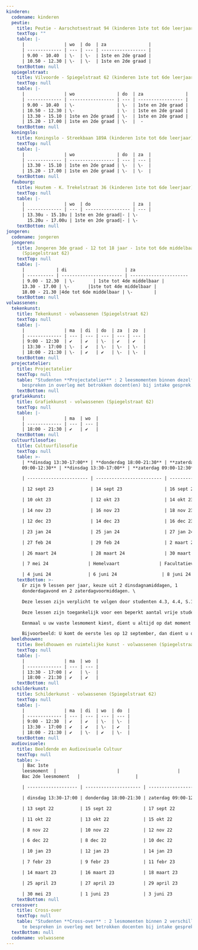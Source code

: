 ```yaml
---
kinderen:
  codename: kinderen
  peutie:
    title: Peutie - Aarschotsestraat 94 (kinderen 1ste tot 6de leerjaar)
    textTop: ""
    table: |-
      |               | wo  | do  | za                |
      | ------------- | --- | --- | ----------------- |
      | 9.00 - 10.40  | \-  | \-  | 1ste en 2de graad |
      | 10.50 - 12.30 | \-  | \-  | 1ste en 2de graad |
    textBottom: null
  spiegelstraat:
    title: Vilvoorde - Spiegelstraat 62 (kinderen 1ste tot 6de leerjaar)
    textTop: null
    table: |-
      |               | wo                | do  | za                |
      | ------------- | ----------------- | --- | ----------------- |
      | 9.00 - 10.40  | \-                | \-  | 1ste en 2de graad |
      | 10.50 - 12.30 | \-                | \-  | 1ste en 2de graad |
      | 13.30 - 15.10 | 1ste en 2de graad | \-  | 1ste en 2de graad |
      | 15.20 - 17.00 | 1ste en 2de graad | \-  |  -
    textBottom: null
  koningslo:
    title: Koningslo - Streekbaan 189A (kinderen 1ste tot 6de leerjaar)
    textTop: null
    table: |-
      |               | wo                | do  | za  |
      | ------------- | ----------------- | --- | --- |
      | 13.30 - 15.10 | 1ste en 2de graad | \-  | \-  |
      | 15.20 - 17.00 | 1ste en 2de graad | \-  | \-  |
    textBottom: null
  faubourg:
    title: Houtem - K. Trekelstraat 36 (kinderen 1ste tot 6de leerjaar)
    textTop: null
    table: |-
      |               | wo  | do                | za  |
      | ------------- | --- | ----------------- | --- |
      | 13.30u - 15.10u | 1ste en 2de graad|- | \-  
        15.20u - 17.00u | 1ste en 2de graad|- | \-  ﻿
    textBottom: null
jongeren:
  codename: jongeren
  jongeren:
    title: Jongeren 3de graad - 12 tot 18 jaar - 1ste tot 6de middelbaar
      (Spiegelstraat 62)
    textTop: null
    table: |-
      |            | di                      | za                     |
      | ---------- | ----------------------- | ---------------------- |
      | 9.00 - 12.30  | \-       | 1ste tot 4de middelbaar | 
      13.30 - 17.00 | \-       |1ste tot 4de middelbaar | 
      18.00 - 21.30 |4de tot 6de middelbaar | \-        |
    textBottom: null
volwassenen:
  tekenkunst:
    title: Tekenkunst - volwassenen (Spiegelstraat 62)
    textTop: null
    table: |-
      |               | ma  | di  | do  | za  | zo  |
      | ------------- | --- | --- | --- | --- | --- |
      | 9:00 - 12:30  | ✔   | ✔   | \-  | ✔   | ✔   |
      | 13:30 - 17:00 | \-  | ✔   | \-  | \-  | \-  |
      | 18:00 - 21:30 | \-  | ✔   | ✔   | \-  | \-  |
    textBottom: null
  projectatelier:
    title: Projectatelier
    textTop: null
    table: "Studenten **Projectatelier** : 2 leesmomenten binnen dezelfde optie te
      bespreken in overleg met betrokken docent(en) bij intake gesprek."
    textBottom: null
  grafiekkunst:
    title: Grafiekkunst - volwassenen (Spiegelstraat 62)
    textTop: null
    table: |-
      |               | ma  | wo  |
      | ------------- | --- | --- |
      | 18:00 - 21:30 | ✔   | ✔   |
    textBottom: null
  cultuurfilosofie:
    title: Cultuurfilosofie
    textTop: null
    table: >-
      | **dinsdag 13:30-17:00** | **donderdag 18:00-21:30** | **zaterdag
      09:00-12:30** | **dinsdag 13:30-17:00** | **zaterdag 09:00-12:30** |

      | ----------------------- | ------------------------- | ------------------------ | ----------------------- | ------------------------ |

      | 12 sept 23              | 14 sept 23                | 16 sept 23               | 19 sept 23              | 23 sept 23               |

      | 10 okt 23               | 12 okt 23                 | 14 okt 23                | 17 okt 23               | 21 okt 23                |

      | 14 nov 23               | 16 nov 23                 | 18 nov 23                | 21 nov 23               | 25 nov 23                |

      | 12 dec 23               | 14 dec 23                 | 16 dec 23                | 19 dec 23               | 23 dec 23                |

      | 23 jan 24               | 25 jan 24                 | 27 jan 24                | 30 jan 24               | 3 feb 24                 |

      | 27 feb 24               | 29 feb 24                 | 2﻿ maart 24              | 5﻿ maart 24             | 9﻿ maart 24              |

      | 26 maart 24             | 28 maart 24               | 30 maart 24              | 16 april 24             | 20 april 24              |

      | 7﻿ mei 24               | H﻿emelvaart               | F﻿acultatieve verlofdag  | 14 mei 24               | 18 mei 24                |

      | 4﻿ juni 24              | 6 juni 24                 | 8 juni 24                | 11 juni 24              | 15 juni 24               |
    textBottom: >-
      Er zijn 9﻿ lessen per jaar, keuze uit 2 dinsdagnamiddagen, 1
      donderdagavond en 2 zaterdagvoormiddagen. \

      D﻿eze lessen zijn verplicht te volgen door studenten 4.3, 4.4, S.1 en S.2 (schilderkunst, tekenkunst, grafiekkunst, beeldhouwen en ruimtelijke kunst).\

      D﻿eze lessen zijn toegankelijk voor een beperkt aantal vrije studenten (inschrijven is verplicht).\

      E﻿enmaal u uw vaste lesmoment kiest, dient u altijd op dat moment te komen. \

      B﻿ijvoorbeeld: U komt de eerste les op 12 september, dan dient u ook op de andere data uit de eerste kolom te komen.
  beeldhouwen:
    title: Beeldhouwen en ruimtelijke kunst - volwassenen (Spiegelstraat 62)
    textTop: null
    table: |-
      |               | ma  | wo  |
      | ------------- | --- | --- |
      | 13:30 - 17:00 | ✔   | \-  |
      | 18:00 - 21:30 | ✔   | ✔   |
    textBottom: null
  schilderkunst:
    title: Schilderkunst - volwassenen (Spiegelstraat 62)
    textTop: null
    table: |-
      |               | ma  | di  | wo  | do  |
      | ------------- | --- | --- | --- | --- |
      | 9:00 - 12:30  | ✔   | ✔   | \-  | \-  |
      | 13:30 - 17:00 | ✔   | ✔   | \-  | ✔   |
      | 18:00 - 21:30 | ✔   | \-  | ✔   | \-  |
    textBottom: null
  audiovisuele:
    title: Beeldende en Audiovisuele Cultuur
    textTop: null
    table: >-
      | Bac 1ste
      leesmoment  |                       |                      |                     |                      |
      Bac 2de leesmoment   |                     |

      | ------------------- | --------------------- | -------------------- | ------------------- | -------------------- | ------------------- | ------------------- |

      | dinsdag 13:30-17:00 | donderdag 18:00-21:30 | zaterdag 09:00-12:30 | dinsdag 13:30-17:00 | zaterdag 09:00-12:30 | dinsdag 13:30-17:00 | zaterdag 9:00-12:30 |

      | 13 sept 22          | 15 sept 22            | 17 sept 22           | 20 sept 22          | 24 sept 22           | 27 sept 22          | 1 okt 22            |

      | 11 okt 22           | 13 okt 22             | 15 okt 22            | 18 okt 22           | 22 okt 22            | 25 okt 22           | 29 okt 22           |

      | 8 nov 22            | 10 nov 22             | 12 nov 22            | 15 nov 22           | 19 nov 22            | 22 nov 22           | 26 nov 22           |

      | 6 dec 22            | 8 dec 22              | 10 dec 22            | 13 dec 22           | 17 dec 22            | 20 dec 22           | 24 dec 22           |

      | 10 jan 23           | 12 jan 23             | 14 jan 23            | 17 jan 23           | 21 jan 23            | 24 jan 23           | 28 jan 23           |

      | 7 febr 23           | 9 febr 23             | 11 febr 23           | 14 febr 23          | 18 febr 23           | 28 febr 23          | 4 maart 23          |

      | 14 maart 23         | 16 maart 23           | 18 maart 23          | 21 maart 23         | 25 maart 23          | 28 maart 23         | 1 april 23          |

      | 25 april 23         | 27 april 23           | 29 april 23          | 2 mei 23            | 6 mei 23             | 9 mei 23            | 13 mei 23           |

      | 30 mei 23           | 1 juni 23             | 3 juni 23            | 6 juni 23           | 10 juni 23           | 13 juni 23          | 17 juni 23          |
    textBottom: null
  crossover:
    title: Cross-over
    textTop: null
    table: "Studenten **Cross-over** : 2 lesmomenten binnen 2 verschillende opties
      te bespreken in overleg met betrokken docenten bij intake gesprek."
  textBottom: null
  codename: volwassene
---
```

